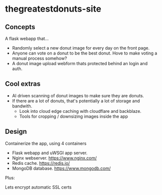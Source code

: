 # thegreatestdonuts-site

## Concepts

A flask webapp that...

* Randomly select a new donut image for every day on the front page.
* Anyone can vote on a donut to be the best donut. Hove to make voting a manual process somehow?
* A donut image upload webform thats protected behind an login and auth.

## Cool extras

* AI driven scanning of donut images to make sure they are donuts.
* If there are a lot of donuts, that's potentially a lot of storage and bandwith.
  *  Look into cloud edge caching with cloudflare and backblaze.
  *  Tools for cropping / downsizing images inside the app

## Design

Containerize the app, using 4 containers

* Flask webapp and uWSGI app server.
* Nginx webserver. https://www.nginx.com/
* Redis cache. https://redis.io/
* MongoDB database. https://www.mongodb.com/

Plus: 

Lets encrypt automatic SSL certs
